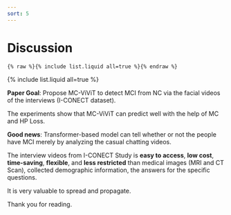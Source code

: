 ```yaml
---
sort: 5
---
```


# Discussion

```
{% raw %}{% include list.liquid all=true %}{% endraw %}
```

{% include list.liquid all=true %}

**Paper Goal**: Propose MC-ViViT to detect MCI from NC via the facial videos of the interviews (I-CONECT dataset).

The experiments show that MC-ViViT can predict well with the help of MC and HP Loss. 

**Good news**: Transformer-based model can tell whether or not the people have MCI merely by analyzing the casual 
chatting videos. 

The interview videos from I-CONECT Study is **easy to access**, **low cost**, **time-saving**, **flexible**, and 
**less restricted** than medical images (MRI and CT Scan), collected demographic information, the answers for the 
specific questions. 

It is very valuable to spread and propagate.

Thank you for reading.
